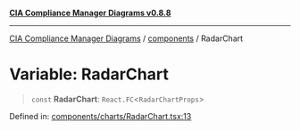 [**CIA Compliance Manager Diagrams v0.8.8**](../../README.md)

***

[CIA Compliance Manager Diagrams](../../modules.md) / [components](../README.md) / RadarChart

# Variable: RadarChart

> `const` **RadarChart**: `React.FC`\<`RadarChartProps`\>

Defined in: [components/charts/RadarChart.tsx:13](https://github.com/Hack23/cia-compliance-manager/blob/67855c73d041b21b5f90a46884e0e48cd0961cda/src/components/charts/RadarChart.tsx#L13)
